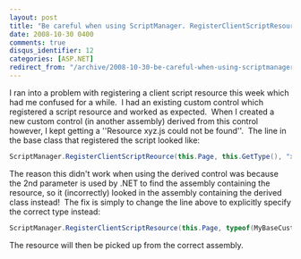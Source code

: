 ```yaml
---
layout: post
title: "Be careful when using ScriptManager. RegisterClientScriptResource"
date: 2008-10-30 0400
comments: true
disqus_identifier: 12
categories: [ASP.NET]
redirect_from: "/archive/2008-10-30-be-careful-when-using-scriptmanager.-registerclientscriptresource.aspx/"
---
```

I ran into a problem with registering a client script resource this week
which had me confused for a while.  I had an existing custom control
which registered a script resource and worked as expected.  When I
created a new custom control (in another assembly) derived from this
control however, I kept getting a ''Resource xyz.js could not be
found''.  The line in the base class that registered the script looked
like:

```csharp
ScriptManager.RegisterClientScriptReource(this.Page, this.GetType(), "xyz.js");
```

The reason this didn't work when using the derived control was because
the 2nd parameter is used by .NET to find the assembly containing the
resource, so it (incorrectly) looked in the assembly containing the
derived class instead!  The fix is simply to change the line above to
explicitly specify the correct type instead:

```csharp
ScriptManager.RegisterClientScriptResource(this.Page, typeof(MyBaseCustomControl), "xyz.js");
```

The resource will then be picked up from the correct assembly.

